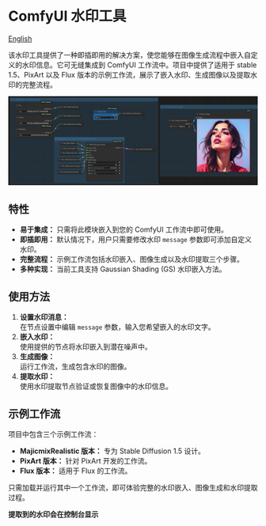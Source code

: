 # ComfyUI 水印工具

[English](README.md)

该水印工具提供了一种即插即用的解决方案，使您能够在图像生成流程中嵌入自定义的水印信息。它可无缝集成到 ComfyUI 工作流中。项目中提供了适用于 stable 1.5、PixArt 以及 Flux 版本的示例工作流，展示了嵌入水印、生成图像以及提取水印的完整流程。

![Display](Display.png)

## 特性
- **易于集成：** 只需将此模块嵌入到您的 ComfyUI 工作流中即可使用。
- **即插即用：** 默认情况下，用户只需要修改水印 `message` 参数即可添加自定义水印。
- **完整流程：** 示例工作流包括水印嵌入、图像生成以及水印提取三个步骤。
- **多种实现：** 当前工具支持 Gaussian Shading (GS) 水印嵌入方法。

## 使用方法
1. **设置水印消息：**  
   在节点设置中编辑 `message` 参数，输入您希望嵌入的水印文字。
2. **嵌入水印：**  
   使用提供的节点将水印嵌入到潜在噪声中。
3. **生成图像：**  
   运行工作流，生成包含水印的图像。
4. **提取水印：**  
   使用水印提取节点验证或恢复图像中的水印信息。

## 示例工作流
项目中包含三个示例工作流：
- **MajicmixRealistic 版本：** 专为 Stable Diffusion 1.5 设计。
- **PixArt 版本：** 针对 PixArt 开发的工作流。
- **Flux 版本：** 适用于 Flux 的工作流。

只需加载并运行其中一个工作流，即可体验完整的水印嵌入、图像生成和水印提取过程。

**提取到的水印会在控制台显示**
